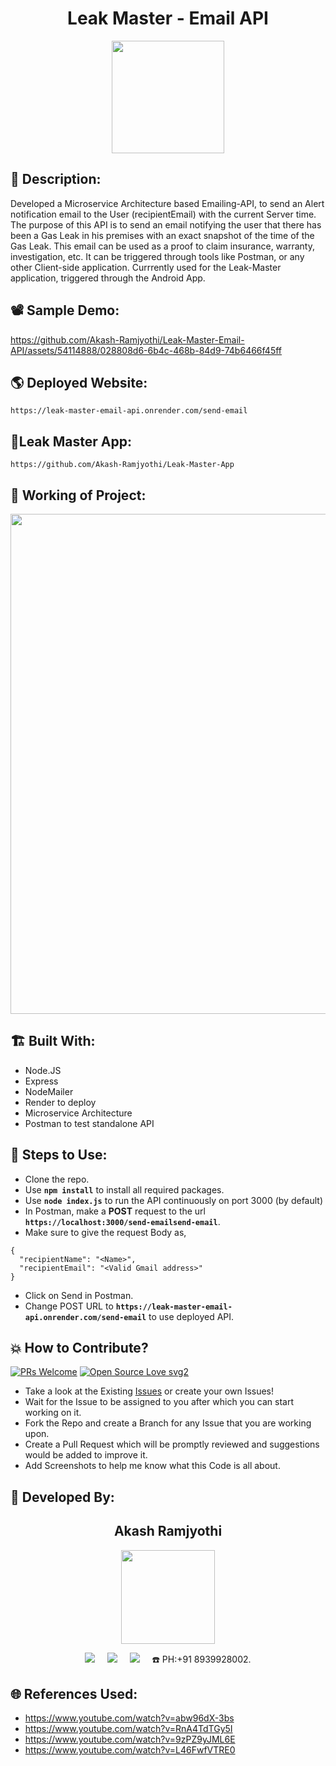 <h1 align="center">Leak Master - Email API</h1>

<p align="center">
<img src="https://github.com/Akash-Ramjyothi/Leak-Master-Email-API/assets/54114888/83d7eaed-1af1-4f6e-a716-ad8b6810d058" width="180" height="180">
</p>

## 📜 Description:
Developed a Microservice Architecture based Emailing-API, to send an Alert notification email to the User (recipientEmail) with the current Server time. The purpose of this API is to send an email notifying the user that there has been a Gas Leak in his premises with an exact snapshot of the time of the Gas Leak. This email can be used as a proof to claim insurance, warranty, investigation, etc. It can be triggered through tools like Postman, or any other Client-side application. Currrently used for the Leak-Master application, triggered through the Android App.

## 📽 Sample Demo:
https://github.com/Akash-Ramjyothi/Leak-Master-Email-API/assets/54114888/028808d6-6b4c-468b-84d9-74b6466f45ff

## 🌎 Deployed Website:
```https://leak-master-email-api.onrender.com/send-email```

## 📱Leak Master App:
```https://github.com/Akash-Ramjyothi/Leak-Master-App```

## 🧠 Working of Project:
<p align="center">
<img src="https://github.com/Akash-Ramjyothi/Leak-Master-Email-API/assets/54114888/b0f50940-6625-40aa-a65e-4a822b3bc235" width="800">
</p>

## 🏗 Built With:
- Node.JS
- Express
- NodeMailer
- Render to deploy
- Microservice Architecture
- Postman to test standalone API

## 🧪 Steps to Use:
- Clone the repo.
- Use **```npm install```** to install all required packages.
- Use **```node index.js```** to run the API continuously on port 3000 (by default)
- In Postman, make a **POST** request to the url **```https://localhost:3000/send-emailsend-email```**.
- Make sure to give the request Body as,
```
{
  "recipientName": "<Name>",
  "recipientEmail": "<Valid Gmail address>"
}
```
- Click on Send in Postman.
- Change POST URL to **```https://leak-master-email-api.onrender.com/send-email```** to use deployed API.

## 💥 How to Contribute?

[![PRs Welcome](https://img.shields.io/badge/PRs-welcome-brightgreen.svg?style=flat-square)](http://makeapullrequest.com)
[![Open Source Love svg2](https://badges.frapsoft.com/os/v2/open-source.svg?v=103)](https://github.com/ellerbrock/open-source-badges/) 

- Take a look at the Existing [Issues](https://github.com/Akash-Ramjyothi/Leak-Master-Email-API/issues) or create your own Issues!
- Wait for the Issue to be assigned to you after which you can start working on it.
- Fork the Repo and create a Branch for any Issue that you are working upon.
- Create a Pull Request which will be promptly reviewed and suggestions would be added to improve it.
- Add Screenshots to help me know what this Code is all about.

## 👦 Developed By:
<h2 align="center">Akash Ramjyothi</h2>
<p align="center">
  <a href="https://github.com/Akash-Ramjyothi"><img src="https://github.com/Akash-Ramjyothi/Leak-Master-Email-API/assets/54114888/ab473d4c-b456-42b3-a112-c35c875de989" width="150px" height="150px"/></a> 
    
<p align="center">
  <a target="_blank"href="https://www.linkedin.com/in/akash-ramjyothi/"><img src="https://img.shields.io/badge/linkedin-%230077B5.svg?&style=for-the-badge&logo=linkedin&logoColor=white" /></a>&nbsp;&nbsp;&nbsp;&nbsp;
  <a href="mailto:akash.ramjyothi@gmail.com?subject=Hello%20Akash,%20From%20Github"><img src="https://img.shields.io/badge/gmail-%23D14836.svg?&style=for-the-badge&logo=gmail&logoColor=white" /></a>&nbsp;&nbsp;&nbsp;&nbsp;
  <a href="https://www.instagram.com/akash.ramjyothi/"><img src="https://img.shields.io/badge/instagram-%23D14836.svg?&style=for-the-badge&logo=instagram&logoColor=pink" /></a>&nbsp;&nbsp;&nbsp;&nbsp;
  ☎️ PH:+91 8939928002.
</p>

## 🌐 References Used:
- https://www.youtube.com/watch?v=abw96dX-3bs
- https://www.youtube.com/watch?v=RnA4TdTGy5I
- https://www.youtube.com/watch?v=9zPZ9yJML6E
- https://www.youtube.com/watch?v=L46FwfVTRE0
